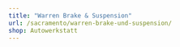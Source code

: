 ```yaml
---
title: "Warren Brake & Suspension"
url: /sacramento/warren-brake-und-suspension/
shop: Autowerkstatt
---
```

